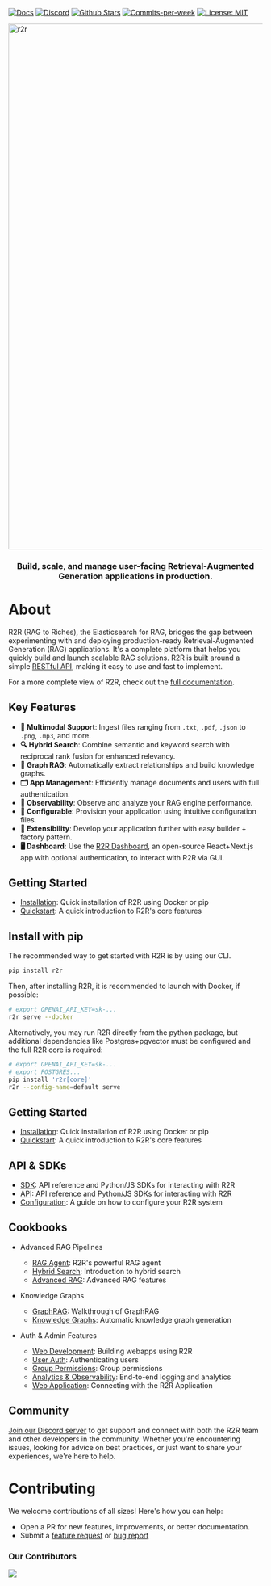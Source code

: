 <p align="left">
  <a href="https://r2r-docs.sciphi.ai"><img src="https://img.shields.io/badge/docs.sciphi.ai-3F16E4" alt="Docs"></a>
  <a href="https://discord.gg/p6KqD2kjtB"><img src="https://img.shields.io/discord/1120774652915105934?style=social&logo=discord" alt="Discord"></a>
  <a href="https://github.com/SciPhi-AI"><img src="https://img.shields.io/github/stars/SciPhi-AI/R2R" alt="Github Stars"></a>
  <a href="https://github.com/SciPhi-AI/R2R/pulse"><img src="https://img.shields.io/github/commit-activity/w/SciPhi-AI/R2R" alt="Commits-per-week"></a>
  <a href="https://opensource.org/licenses/MIT"><img src="https://img.shields.io/badge/License-MIT-purple.svg" alt="License: MIT"></a>
</p>

<img width="1041" alt="r2r" src="https://github.com/user-attachments/assets/b6ee6a78-5d37-496d-ae10-ce18eee7a1d6">
<h3 align="center">
Build, scale, and manage user-facing Retrieval-Augmented Generation applications in production.
</h3>

# About
R2R (RAG to Riches), the Elasticsearch for RAG, bridges the gap between experimenting with and deploying production-ready Retrieval-Augmented Generation (RAG) applications. It's a complete platform that helps you quickly build and launch scalable RAG solutions. R2R is built around a simple [RESTful API](https://r2r-docs.sciphi.ai/api-reference/introduction), making it easy to use and fast to implement.

For a more complete view of R2R, check out the [full documentation](https://r2r-docs.sciphi.ai/).

## Key Features
- **📁 Multimodal Support**: Ingest files ranging from `.txt`, `.pdf`, `.json` to `.png`, `.mp3`, and more.
- **🔍 Hybrid Search**: Combine semantic and keyword search with reciprocal rank fusion for enhanced relevancy.
- **🔗 Graph RAG**: Automatically extract relationships and build knowledge graphs.
- **🗂️ App Management**: Efficiently manage documents and users with full authentication.
- **🔭 Observability**: Observe and analyze your RAG engine performance.
- **🧩 Configurable**: Provision your application using intuitive configuration files.
- **🔌 Extensibility**: Develop your application further with easy builder + factory pattern.
- **🖥️ Dashboard**: Use the [R2R Dashboard](https://github.com/SciPhi-AI/R2R-Dashboard), an open-source React+Next.js app with optional authentication, to interact with R2R via GUI.


## Getting Started

- [Installation](https://r2r-docs.sciphi.ai/documentation/installation): Quick installation of R2R using Docker or pip
- [Quickstart](https://r2r-docs.sciphi.ai/documentation/quickstart): A quick introduction to R2R's core features


## Install with pip
The recommended way to get started with R2R is by using our CLI.

```bash
pip install r2r
```

Then, after installing R2R, it is recommended to launch with Docker, if possible:

```bash
# export OPENAI_API_KEY=sk-...
r2r serve --docker
```

Alternatively, you may run R2R directly from the python package, but additional dependencies like Postgres+pgvector must be configured and the full R2R core is required:

```bash
# export OPENAI_API_KEY=sk-...
# export POSTGRES...
pip install 'r2r[core]'
r2r --config-name=default serve
```



## Getting Started

- [Installation](https://r2r-docs.sciphi.ai/documentation/installation): Quick installation of R2R using Docker or pip
- [Quickstart](https://r2r-docs.sciphi.ai/documentation/quickstart): A quick introduction to R2R's core features

## API & SDKs

- [SDK](https://r2r-docs.sciphi.ai/documentation/python-sdk): API reference and Python/JS SDKs for interacting with R2R
- [API](https://r2r-docs.sciphi.ai/api-reference/introduction): API reference and Python/JS SDKs for interacting with R2R
- [Configuration](/documentation/configuration): A guide on how to configure your R2R system

## Cookbooks

- Advanced RAG Pipelines
  - [RAG Agent](https://r2r-docs.sciphi.ai/cookbooks/agent): R2R's powerful RAG agent
  - [Hybrid Search](https://r2r-docs.sciphi.ai/cookbooks/hybrid-search): Introduction to hybrid search
  - [Advanced RAG](https://r2r-docs.sciphi.ai/cookbooks/advanced-rag): Advanced RAG features

- Knowledge Graphs
  - [GraphRAG](https://r2r-docs.sciphi.ai/cookbooks/graphrag): Walkthrough of GraphRAG
  - [Knowledge Graphs](https://r2r-docs.sciphi.ai/cookbooks/knowledge-graph): Automatic knowledge graph generation

- Auth & Admin Features
  - [Web Development](https://r2r-docs.sciphi.ai/cookbooks/web-dev): Building webapps using R2R
  - [User Auth](https://r2r-docs.sciphi.ai/cookbooks/user-auth): Authenticating users
  - [Group Permissions](https://r2r-docs.sciphi.ai/cookbooks/groups): Group permissions
  - [Analytics & Observability](https://r2r-docs.sciphi.ai/cookbooks/observability): End-to-end logging and analytics
  - [Web Application](https://r2r-docs.sciphi.ai/cookbooks/application): Connecting with the R2R Application

## Community

[Join our Discord server](https://discord.gg/p6KqD2kjtB) to get support and connect with both the R2R team and other developers in the community. Whether you're encountering issues, looking for advice on best practices, or just want to share your experiences, we're here to help.

# Contributing

We welcome contributions of all sizes! Here's how you can help:

- Open a PR for new features, improvements, or better documentation.
- Submit a [feature request](https://github.com/SciPhi-AI/R2R/issues/new?assignees=&labels=&projects=&template=feature_request.md&title=) or [bug report](https://github.com/SciPhi-AI/R2R/issues/new?assignees=&labels=&projects=&template=bug_report.md&title=)

### Our Contributors
<a href="https://github.com/SciPhi-AI/R2R/graphs/contributors">
  <img src="https://contrib.rocks/image?repo=SciPhi-AI/R2R" />
</a>
